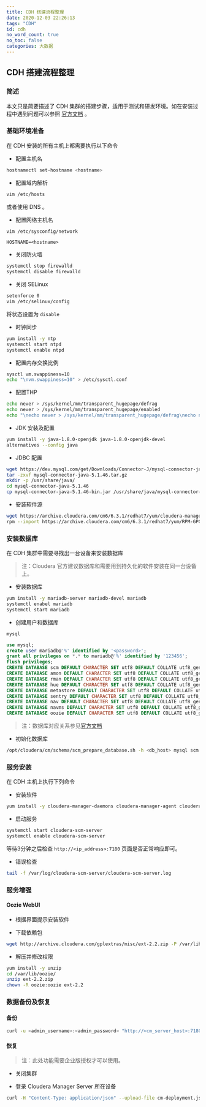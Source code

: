 ```yaml
---
title: CDH 搭建流程整理
date: 2020-12-03 22:26:13
tags: "CDH"
id: cdh 
no_word_count: true
no_toc: false
categories: 大数据
---
```


## CDH 搭建流程整理

### 简述

本文只是简要描述了 CDH 集群的搭建步骤，适用于测试和研发环境。如在安装过程中遇到问题可以参照 [官方文档](https://docs.cloudera.com/documentation/enterprise/6/6.3/topics/installation.html) 。

### 基础环境准备

在 CDH 安装的所有主机上都需要执行以下命令

- 配置主机名

```bash
hostnamectl set-hostname <hostname>
```

- 配置域内解析

```bash
vim /etc/hosts
```

或者使用 DNS 。

- 配置网络主机名

```bash
vim /etc/sysconfig/network
```

```text
HOSTNAME=<hostname>
```

- 关闭防火墙

```bash
systemctl stop firewalld
systemctl disable firewalld
```

- 关闭 SELinux

```bash
setenforce 0
vim /etc/selinux/config
```

将状态设置为 `disable`

- 时钟同步

```bash
yum install -y ntp
systemctl start ntpd
systemctl enable ntpd
```

- 配置内存交换比例

```bash
sysctl vm.swappiness=10
echo "\nvm.swappiness=10" > /etc/sysctl.conf
```

- 配置THP

```bash
echo never > /sys/kernel/mm/transparent_hugepage/defrag
echo never > /sys/kernel/mm/transparent_hugepage/enabled
echo "\necho never > /sys/kernel/mm/transparent_hugepage/defrag\necho never > /sys/kernel/mm/transparent_hugepage/enabled\n" > /etc/rc.local
```

- JDK 安装及配置

```bash
yum install -y java-1.8.0-openjdk java-1.8.0-openjdk-devel
alternatives --config java
```

- JDBC 配置

```bash
wget https://dev.mysql.com/get/Downloads/Connector-J/mysql-connector-java-5.1.46.tar.gz
tar -zxvf mysql-connector-java-5.1.46.tar.gz
mkdir -p /usr/share/java/
cd mysql-connector-java-5.1.46
cp mysql-connector-java-5.1.46-bin.jar /usr/share/java/mysql-connector-java.jar
```

- 安装软件源

```bash
wget https://archive.cloudera.com/cm6/6.3.1/redhat7/yum/cloudera-manager.repo -P /etc/yum.repos.d/
rpm --import https://archive.cloudera.com/cm6/6.3.1/redhat7/yum/RPM-GPG-KEY-cloudera
```

### 安装数据库

在 CDH 集群中需要寻找出一台设备来安装数据库

> 注：Cloudera 官方建议数据库和需要用到持久化的软件安装在同一台设备上。

- 安装数据库

```bash
yum install -y mariadb-server mariadb-devel mariadb
systemctl enabel mariadb
systemctl start mariadb
```

- 创建用户和数据库

```bash
mysql
```

```sql
use mysql;
create user mariadb@'%' identified by '<password>';
grant all privileges on *.* to mariadb@'%' identified by '123456';
flush privileges;
CREATE DATABASE scm DEFAULT CHARACTER SET utf8 DEFAULT COLLATE utf8_general_ci;
CREATE DATABASE amon DEFAULT CHARACTER SET utf8 DEFAULT COLLATE utf8_general_ci;
CREATE DATABASE rman DEFAULT CHARACTER SET utf8 DEFAULT COLLATE utf8_general_ci;
CREATE DATABASE hue DEFAULT CHARACTER SET utf8 DEFAULT COLLATE utf8_general_ci;
CREATE DATABASE metastore DEFAULT CHARACTER SET utf8 DEFAULT COLLATE utf8_general_ci;
CREATE DATABASE sentry DEFAULT CHARACTER SET utf8 DEFAULT COLLATE utf8_general_ci;
CREATE DATABASE nav DEFAULT CHARACTER SET utf8 DEFAULT COLLATE utf8_general_ci;
CREATE DATABASE navms DEFAULT CHARACTER SET utf8 DEFAULT COLLATE utf8_general_ci;
CREATE DATABASE oozie DEFAULT CHARACTER SET utf8 DEFAULT COLLATE utf8_general_ci;
```

> 注：数据库对应关系参见[官方文档](https://docs.cloudera.com/documentation/enterprise/6/6.3/topics/install_cm_mariadb.html#install_cm_mariadb)

- 初始化数据库

```bash
/opt/cloudera/cm/schema/scm_prepare_database.sh -h <db_host> mysql scm mariadb <password>
```

### 服务安装

在 CDH 主机上执行下列命令

- 安装软件

```bash
yum install -y cloudera-manager-daemons cloudera-manager-agent cloudera-manager-server
```

- 启动服务

```bash
systemctl start cloudera-scm-server
systemctl enable cloudera-scm-server
```

等待3分钟之后检查 `http://<ip_address>:7180` 页面是否正常响应即可。

- 错误检查

```bash
tail -f /var/log/cloudera-scm-server/cloudera-scm-server.log
```

### 服务增强

#### Oozie WebUI

- 根据界面提示安装软件

- 下载依赖包

```bash
wget http://archive.cloudera.com/gplextras/misc/ext-2.2.zip -P /var/lib/oozie
```

- 解压并修改权限

```bash
yum install -y unzip
cd /var/lib/oozie/
unzip ext-2.2.zip
chown -R oozie:oozie ext-2.2
```

### 数据备份及恢复

#### 备份

```bash
curl -u <admin_username>:<admin_password> "http://<cm_server_host>:7180/api/v32/cm/deployment" > cm-deployment.json
```

#### 恢复

> 注：此处功能需要企业版授权才可以使用。

- 关闭集群

- 登录 Cloudera Manager Server 所在设备

```bash
curl -H "Content-Type: application/json" --upload-file cm-deployment.json -u <admin_username>:<admin_password> http://<cm_server_host>:7180/api/v32/cm/deployment?deleteCurrentDeployment=true
```
